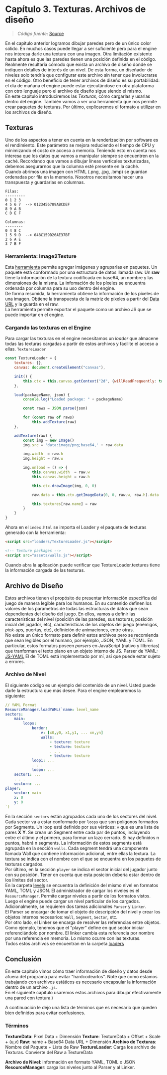 # **Capítulo 3.** Texturas. Archivos de diseño
> *Código fuente*: [Source](./src) 

En el capítulo anterior logramos dibujar paredes pero de un único color sólido. En muchos casos puede llegar a ser suficiente pero para el engine nos interesa darle una textura con una imagen. Otra limitación existente hasta ahora es que las paredes tienen una posición definida en el código. Realmente resultaría cómodo que exista un archivo de diseño donde se indiquen detalles de interés de un nivel. De esta forma, un diseñador de niveles solo tendría que configurar este archivo sin tener que involucrarse en el código. Otro beneficio de tener archivos de diseño es su portabilidad: el día de mañana el engine puede estar ejecutándose en otra plataforma con otro lenguaje pero el archivo de diseño sigue siendo el mismo.\
En este capítulo introduciremos las *Texturas*, cómo cargarlas y usarlas dentro del engine. También vamos a ver una herramienta que nos permite crear paquetes de texturas. Por último, explicaremos el formato a utilizar en los archivos de diseño.
## Texturas
Uno de los aspectos a tener en cuenta en la renderización por software es el rendimiento. Este parámetro se mejora reduciendo el tiempo de CPU y minimizando el costo de acceso a memoria. Teniendo esto en cuenta nos interesa que los datos que vamos a manipular siempre se encuentren en la caché. Recordando que vamos a dibujar líneas verticales texturizadas, debemos asegurarnos que la columna esté presente en la caché.\
Cuando abrimos una imagen con HTML (.png, .jpg, .bmp) se guardan ordenadas por fila en la memoria. Nosotros necesitamos hacer una transpuesta y guardarlas en columnas.
```
Filas:
---------
0 1 2 3
4 5 6 7  --> 0123456789ABCDEF
8 9 A B
C D E F

Columnas:
--------
0 4 8 C
1 5 9 D  --> 048C159D26AE37BF
2 6 A E
3 7 B F
```
### Herramienta: Image2Texture
Esta [herramienta](./src/Image2Texture.html) permite agregar imágenes y agruparlas en paquetes. Un paquete está conformado por una estructura de datos llamada raw. Un **raw** tiene la información de la textura codificada en base64, un nombre y las dimensiones de la misma. La infomación de los píxeles se encuentra ordenada por columna para su uso dentro del engine.\
De forma resumida, la herramienta obtiene la información de los píxeles de una imagen. Obtiene la transpuesta de la matriz de píxeles a partir del [Data URL](https://developer.mozilla.org/en-US/docs/Web/HTTP/Basics_of_HTTP/Data_URLs) y la guarda en el raw.\
La herramienta permite exportar el paquete como un archivo JS que se puede importar en el engine.
### Cargando las texturas en el Engine
Para cargar las texturas en el engine necesitamos un *loader* que almacene todas las texturas cargadas a partir de estos archivos y facilite el acceso a ellas. `TextureLoader`
```javascript
const TextureLoader = {
    textures: {},
    canvas: document.createElement("canvas"),

    init() {
        this.ctx = this.canvas.getContext("2d", {willReadFrequently: true})
    },

    load(packageName, json) {
        console.log("Loaded package: " + packageName)

        const raws = JSON.parse(json)

        for (const raw of raws)
            this.addTexture(raw)
    },

    addTexture(raw) {
        const img = new Image()
        img.src = 'data:image/png;base64,' + raw.data

        img.width  = raw.h
        img.height = raw.w

        img.onload = () => {
            this.canvas.width  = raw.w
            this.canvas.height = raw.h

            this.ctx.drawImage(img, 0, 0)

            raw.data = this.ctx.getImageData(0, 0, raw.w, raw.h).data

            this.textures[raw.name] = raw
        }
    }
}
```
Ahora en el `index.html` se importa el Loader y el paquete de texturas generado con la herramienta:
```html
<script src="loaders/TextureLoader.js"></script>

<!-- Texture packages -->
<script src="assets/walls.js"></script>
```
Cuando abra la aplicación puede verificar que TextureLoader.textures tiene la información cargada de las texturas.
## Archivo de Diseño
Estos archivos tienen el propósito de presentar información específica del juego de manera legible para los humanos. En su contenido definen los valores de los parámetros de todas las estructuras de datos que sean dependientes del diseño del juego. En ellos, vamos a definir las características del nivel (posición de las paredes, sus texturas, posición inicial del jugador, etc), características de los objetos del juego (enemigos, *pick-ups*, puertas, etc), definición de animaciones, entre otras.\
No existe un único formato para definir estos archivos pero se recomienda que sean legibles por el humano, por ejemplo, JSON, YAML y TOML. En particular, estos formatos poseen *parsers* en JavaScript (nativo y lilbrerías) que tranforman el texto plano en un objeto interno de JS.
Parser de YAML: [JS-YAML](https://github.com/nodeca/js-yaml)
El de TOML está implementado por mí, así que puede estar sujeto a errores.
### Archivo de Nivel
El siguiente código es un ejemplo del contenido de un nivel. Usted puede darle la estructura que más desee. Para el engine emplearemos la siguiente:
```yaml
// YAML Format
ResourceManager.loadYAML(`name: level_name
sectors:
	main:
    	loops:
        	border:
                v: [x0,y0, x1,y1, ... xn,yn]
                walls:
                    - texture: texture
                    - texture: texture
                    . . .
                    - texture: texture
            loop1: ...
            . . .
            loopn: ...
	sector1: ...
    . . .
    sectorn: ...
player:
	sector: main
    x: 0
    y: 0
`)
```
En la sección `sectors` están agrupados cada uno de los sectores del nivel. Cada sector va a estar conformado por `loops` que son polígonos formados por Segments. Un loop está definido por sus vértices: `v` que es una lista de pares **X** **Y**. Se crean un Segment entre cada par de puntos, incluyendo entre el último y el primero, para formar un lazo cerrado. Si hay definidos n puntos, habrá n segments. La información de estos segments está agrupada en la sección `walls`. Cada segment tendrá una componente llamada Wall que contiene información adicional, entre ellas la textura. La textura se indica con el nombre con el que se encuentra en los paquetes de texturas cargados.\
Por último, en la sección `player` se indica el sector inicial del jugador junto con su posición. Tener en cuenta que esta posición debería estar dentro de los límites del sector.\
En la carpeta [levels](https://github.com/juliandelekta/Pseudo3DEngine/tree/main/chapter-03/src/levels) se encuentra la definición del mismo nivel en formatos YAML, TOML y JSON.
El administrador de cargar los niveles es el `ResourceManager`. Permite cargar niveles a partir de los formatos vistos. Luego el engine puede cargar un nivel particular de los cargados. Adicionalmente, se requieren dos tareas adicionales `Parser` y `Linker`.\
El Parser se encargar de tomar el objeto de descripción del nivel y crear los objetos internos necesarios: `Wall`, `Segment`, `Sector`, etc.\
Por otro lado, el Linker se encarga de resolver las referencias entre objetos. Como ejemplo, tenemos que el "player" define en qué sector iniciar referenciándolo por nombre. El linker cambia esta referencia por nombre por una referencia en memoria. Lo mismo ocurre con las texturas.\
Todos estos archivos se encuentran en la carpeta [loaders](https://github.com/juliandelekta/Pseudo3DEngine/tree/main/chapter-03/src/loaders)
## Conclusión
En este capítulo vimos cómo traer información de diseño y datos desde afuera del programa para evitar "hardcodearlos". Note que como estamos trabajando con archivos estáticos es necesario encapsular la información dentro de un archivo `.js`.\
En el siguiente capítulo usaremos estos archivos para dibujar efectivamente una pared con textura.\

A continuación le dejo una lista de términos que es necesario que queden bien definidos para evitar confusiones.
### Términos
**TextureData**: Pixel Data + Dimensión
**Texture**: TextureData + Offset + Scale + (u,v)
**Raw**: name + Base64 Data URL + Dimensión
**Archivo de Texturas**: Nombre del Paquete + Lista de Raw
**TextureLoader**: Carga los archivo de Texturas. Convierte del Raw a TextureData


**Archivo de Nivel**: información en formato YAML, TOML o JSON
**ResourceManager**: carga los niveles junto al Parser y al Linker.
